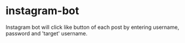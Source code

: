 # instagram-bot
Instagram bot will click like button of each post by entering username, password and 'target' username.


